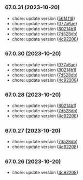 ## <small>67.0.31 (2023-10-20)</small>

- chore: update version
  ([56f4f19](https://github.com/alex-lit/lint-kit/commit/56f4f19))
- chore: update version
  ([077a6ae](https://github.com/alex-lit/lint-kit/commit/077a6ae))
- chore: update version
  ([80214b1](https://github.com/alex-lit/lint-kit/commit/80214b1))
- chore: update version
  ([7d528db](https://github.com/alex-lit/lint-kit/commit/7d528db))
- chore: update version
  ([4c92208](https://github.com/alex-lit/lint-kit/commit/4c92208))

## <small>67.0.30 (2023-10-20)</small>

- chore: update version
  ([077a6ae](https://github.com/alex-lit/lint-kit/commit/077a6ae))
- chore: update version
  ([80214b1](https://github.com/alex-lit/lint-kit/commit/80214b1))
- chore: update version
  ([7d528db](https://github.com/alex-lit/lint-kit/commit/7d528db))
- chore: update version
  ([4c92208](https://github.com/alex-lit/lint-kit/commit/4c92208))

## <small>67.0.28 (2023-10-20)</small>

- chore: update version
  ([80214b1](https://github.com/alex-lit/lint-kit/commit/80214b1))
- chore: update version
  ([7d528db](https://github.com/alex-lit/lint-kit/commit/7d528db))
- chore: update version
  ([4c92208](https://github.com/alex-lit/lint-kit/commit/4c92208))

## <small>67.0.27 (2023-10-20)</small>

- chore: update version
  ([7d528db](https://github.com/alex-lit/lint-kit/commit/7d528db))
- chore: update version
  ([4c92208](https://github.com/alex-lit/lint-kit/commit/4c92208))

## <small>67.0.26 (2023-10-20)</small>

- chore: update version
  ([4c92208](https://github.com/alex-lit/lint-kit/commit/4c92208))
